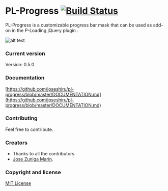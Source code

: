 # PL-Progress [![Build Status](https://travis-ci.org/joseshiru/pl-progress.svg?branch=master)](https://travis-ci.org/joseshiru/p-loading.svg?branch=master)

PL-Progress is a customizable progress bar mask that can be used as add-on in the P-Loading jQuery plugin .

 
![alt text](https://s32.postimg.org/f116tc4tx/plprogress.gif "demo")


### Current version
  Version: 0.5.0

### Documentation
[https://github.com/joseshiru/pl-progress/blob/master/DOCUMENTATION.md](https://github.com/joseshiru/pl-progress/blob/master/DOCUMENTATION.md)

### Contributing
  Feel free to contribute.

### Creators
 * Thanks to all the contributors.
 * [Jose Zuniga Marin](https://github.com/joseshiru).
 
### Copyright and license
[MIT License](https://github.com/joseshiru/p-loading/blob/master/LICENSE)